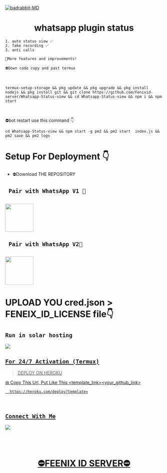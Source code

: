 <a href="https://telegra.ph/file/5cddc2fe022bc72c925f1.jpg"><img src="https://telegra.ph/file/5cddc2fe022bc72c925f1.jpg" alt="badrabbit-MD" border="0"></a>
<h1 align="center">whatsapp plugin status<br></h1>


```
1. auto status view ✅️
2. fake recording ✅️
3. anti calls 

🔻More features and improvements!

⛔Down code copy and past termux 
```
</br>

```
termux-setup-storage && pkg update && pkg upgrade && pkg install nodejs && pkg install git && git clone https://github.com/Fenixid-server/Whatsapp-Status-view && cd Whatsapp-Status-view && npm i && npm start
```
</br>

⛔bot restart use this command 👇
```
cd Whatsapp-Status-view && npm start -g pm2 && pm2 start  index.js && pm2 save && pm2 logs

```

# Setup For Deployment 👇

- ⛔Download THE REPOSITORY


## ` Pair with WhatsApp V1 💚`
<h2 align="left">  <a href="https://replit.com/@2023lastalone/FENIX-PRINTING-COD-FIX"><img src="https://play-lh.googleusercontent.com/901aMQFFnVoX2T-YuJmTIwpPve_SUgMv_QSyzMSPtAqt_l0CyXN1DxfD6xXU0r2f9iM=w240-h480-rw" width="90" />
</a>
</h2>

## 

## ` Pair with WhatsApp V2💛`
<h2 align="left">  <a href="https://fenix-id-server-printing-code.onrender.com"><img src="https://play-lh.googleusercontent.com/901aMQFFnVoX2T-YuJmTIwpPve_SUgMv_QSyzMSPtAqt_l0CyXN1DxfD6xXU0r2f9iM=w240-h480-rw" width="90" />
</a>
</h2>

## 

# UPLOAD YOU cred.json > FENEIX_ID_LICENSE file👇
## ```Run in solar hosting```
<p align="center">

<a href="https://account.solarhosting.cc/register?ref=bNIPlLKD"><img src="https://img.shields.io/badge/Join support group-25D366?style=for-the-badge&logo=whatsapp&logoColor=white" />
  
</p>

## `For 24/7 Activation (Termux)`

> DEPLOY ON HEROKU<br>

◍ Copy This Url, Put Like This <template_link><your_github_link>

      https://heroku.com/deploy?template=

  <br>


## ```Connect With Me```

<p align="center">

<a href="https://api.whatsapp.com/send?phone=94722807735&text=𝘩𝘦𝘭𝘭𝘰+feenix"><img src="https://img.shields.io/badge/Contact feenix id server-25D366?style=for-the-badge&logo=whatsapp&logoColor=white" />

</p>




<br>
<br>
<h1 align="center">   ⛔FEENIX ID SERVER⛔
</h1>

